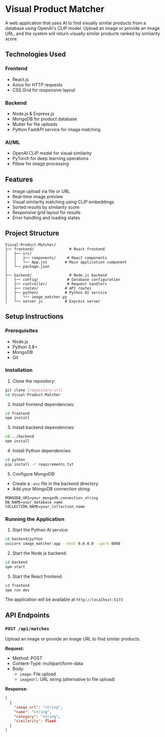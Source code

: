 # Visual Product Matcher

A web application that uses AI to find visually similar products from a database using OpenAI's CLIP model. Upload an image or provide an image URL, and the system will return visually similar products ranked by similarity score.

## Technologies Used

### Frontend

- React.js
- Axios for HTTP requests
- CSS Grid for responsive layout

### Backend

- Node.js & Express.js
- MongoDB for product database
- Multer for file uploads
- Python FastAPI service for image matching

### AI/ML

- OpenAI CLIP model for visual similarity
- PyTorch for deep learning operations
- Pillow for image processing

## Features

- Image upload via file or URL
- Real-time image preview
- Visual similarity matching using CLIP embeddings
- Sorted results by similarity score
- Responsive grid layout for results
- Error handling and loading states

## Project Structure

```
Visual-Product-Matcher/
├── frontend/                # React frontend
│   ├── src/
│   │   ├── components/     # React components
│   │   └── App.jsx        # Main application component
│   └── package.json
│
├── backend/                 # Node.js backend
│   ├── config/             # Database configuration
│   ├── controller/         # Request handlers
│   ├── routes/            # API routes
│   ├── python/            # Python AI service
│   │   └── image_matcher.py
│   └── server.js          # Express server
```

## Setup Instructions

### Prerequisites

- Node.js
- Python 3.8+
- MongoDB
- Git

### Installation

1. Clone the repository:

```bash
git clone [repository-url]
cd Visual-Product-Matcher
```

2. Install frontend dependencies:

```bash
cd frontend
npm install
```

3. Install backend dependencies:

```bash
cd ../backend
npm install
```

4. Install Python dependencies:

```bash
cd python
pip install -r requirements.txt
```

5. Configure MongoDB:

- Create a `.env` file in the backend directory
- Add your MongoDB connection string:

```
MONGODB_URI=your_mongodb_connection_string
DB_NAME=your_database_name
COLLECTION_NAME=your_collection_name
```

### Running the Application

1. Start the Python AI service:

```bash
cd backend/python
uvicorn image_matcher:app --host 0.0.0.0 --port 8000
```

2. Start the Node.js backend:

```bash
cd backend
npm start
```

3. Start the React frontend:

```bash
cd frontend
npm run dev
```

The application will be available at `http://localhost:5173`

## API Endpoints

### `POST /api/matches`

Upload an image or provide an image URL to find similar products.

**Request:**

- Method: POST
- Content-Type: multipart/form-data
- Body:
  - `image`: File upload
  - `imageUrl`: URL string (alternative to file upload)

**Response:**

```json
[
  {
    "image_url": "string",
    "name": "string",
    "category": "string",
    "similarity": float
  }
]
```
